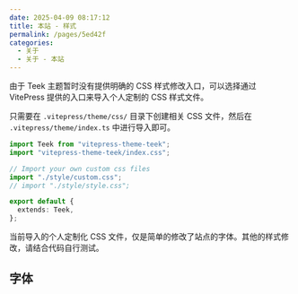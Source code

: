 ```yaml
---
date: 2025-04-09 08:17:12
title: 本站 - 样式
permalink: /pages/5ed42f
categories:
  - 关于
  - 关于 - 本站
---
```


由于 Teek 主题暂时没有提供明确的 CSS 样式修改入口，可以选择通过 VitePress 提供的入口来导入个人定制的 CSS 样式文件。

只需要在 `.vitepress/theme/css/` 目录下创建相关 CSS 文件，然后在 `.vitepress/theme/index.ts` 中进行导入即可。

<!-- more -->

```ts {4-6}
import Teek from "vitepress-theme-teek";
import "vitepress-theme-teek/index.css";

// Import your own custom css files
import "./style/custom.css";
// import "./style/style.css";

export default {
  extends: Teek,
};
```

当前导入的个人定制化 CSS 文件，仅是简单的修改了站点的字体。其他的样式修改，请结合代码自行测试。

## 字体
